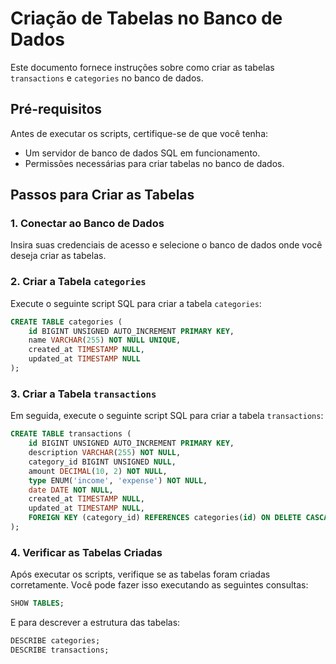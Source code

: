 # Criação de Tabelas no Banco de Dados

Este documento fornece instruções sobre como criar as tabelas `transactions` e `categories` no banco de dados.

## Pré-requisitos

Antes de executar os scripts, certifique-se de que você tenha:

- Um servidor de banco de dados SQL em funcionamento.
- Permissões necessárias para criar tabelas no banco de dados.

## Passos para Criar as Tabelas

### 1. Conectar ao Banco de Dados
Insira suas credenciais de acesso e selecione o banco de dados onde você deseja criar as tabelas.

### 2. Criar a Tabela `categories`

Execute o seguinte script SQL para criar a tabela `categories`:

```sql
CREATE TABLE categories (
    id BIGINT UNSIGNED AUTO_INCREMENT PRIMARY KEY,
    name VARCHAR(255) NOT NULL UNIQUE,
    created_at TIMESTAMP NULL,
    updated_at TIMESTAMP NULL
);
```

### 3. Criar a Tabela `transactions`

Em seguida, execute o seguinte script SQL para criar a tabela `transactions`:

```sql
CREATE TABLE transactions (
    id BIGINT UNSIGNED AUTO_INCREMENT PRIMARY KEY,
    description VARCHAR(255) NOT NULL,
    category_id BIGINT UNSIGNED NULL,
    amount DECIMAL(10, 2) NOT NULL,
    type ENUM('income', 'expense') NOT NULL,
    date DATE NOT NULL,
    created_at TIMESTAMP NULL,
    updated_at TIMESTAMP NULL,
    FOREIGN KEY (category_id) REFERENCES categories(id) ON DELETE CASCADE
);
```

### 4. Verificar as Tabelas Criadas

Após executar os scripts, verifique se as tabelas foram criadas corretamente. Você pode fazer isso executando as seguintes consultas:

```sql
SHOW TABLES;
```

E para descrever a estrutura das tabelas:

```sql
DESCRIBE categories;
DESCRIBE transactions;
```

